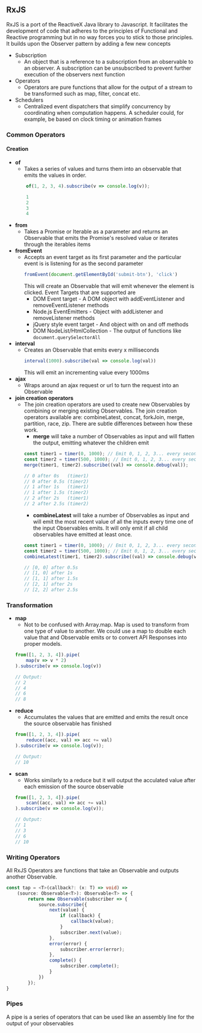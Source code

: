 ## RxJS

RxJS is a port of the ReactiveX Java library to Javascript. It facilitates the development of code that adheres to the principles of Functional and Reactive programming but in no way forces you to stick to those principles. It builds upon the Observer pattern by adding a few new concepts

*   Subscription
    *   An object that is a reference to a subscription from an observable to an observer. A subscription can be unsubscribed to prevent further execution of the observers next function
*   Operators
    *   Operators are pure functions that allow for the output of a stream to be transformed such as map, filter, concat etc.
*   Schedulers
    *   Centralized event dispatchers that simplify concurrency by coordinating when computation happens. A scheduler could, for example, be based on clock timing or animation frames 

### Common Operators

#### Creation

* **of**
    * Takes a series of values and turns them into an observable that emits the values in order.
    ```typescript
        of(1, 2, 3, 4).subscribe(v => console.log(v));

        1
        2
        3
        4
    ```
* **from**
    * Takes a Promise or Iterable as a parameter and returns an Observable that emits the Promise's resolved value or iterates through the iterables items
* **fromEvent**
    * Accepts an event target as its first parameter and the particular event is is listening for as the second parameter
        ```typescript
        fromEvent(document.getElementById('submit-btn'), 'click')
        ```
        This will create an Observable that will emit whenever the element is clicked. Event Targets that are supported are
        * DOM Event target - A DOM object with addEventListener and removeEventListener methods
        * Node.js EventEmitters - Object with addListener and removeListener methods
        * jQuery style event target - And object with on and off methods
        * DOM NodeList/HtmlCollection - The output of functions like `document.querySelectorAll`
* **interval**
    * Creates an Observable that emits every x milliseconds
        ```typescript
        interval(1000).subscribe(val => console.log(val))
        ```
        This will emit an incrementing value every 1000ms
* **ajax**
    * Wraps around an ajax request or url to turn the request into an Observable
* **join creation operators**
    * The join creation operators are used to create new Observables by combining or merging existing Observables. The join creation operators available are: combineLatest, concat, forkJoin, merge, partition, race, zip. There are subtle differences between how these work.
        * **merge** will take a number of Observables as input and will flatten the output, emitting whatever the children emit
        ```typescript
        const timer1 = timer(0, 1000); // Emit 0, 1, 2, 3... every second starting now
        const timer2 = timer(500, 1000); // Emit 0, 1, 2, 3... every second starting in 0.5s
        merge(timer1, timer2).subscribe((val) => console.debug(val));

        // 0 after 0s   (timer1)
        // 0 after 0.5s (timer2)
        // 1 after 1s   (timer1)
        // 1 after 1.5s (timer2)
        // 2 after 2s   (timer1)
        // 2 after 2.5s (timer2)
        ```
        * **combineLatest** will take a number of Observables as input and will emit the most recent value of all the inputs every time one of the input Observables emits. It will only emit if all child observables have emitted at least once.
        ```typescript
        const timer1 = timer(0, 1000); // Emit 0, 1, 2, 3... every second starting now
        const timer2 = timer(500, 1000); // Emit 0, 1, 2, 3... every second starting in 0.5s
        combineLatest(timer1, timer2).subscribe((val) => console.debug(val));

        // [0, 0] after 0.5s
        // [1, 0] after 1s
        // [1, 1] after 1.5s
        // [2, 1] after 2s
        // [2, 2] after 2.5s
        ```

### Transformation
* **map**
    * Not to be confused with Array.map. Map is used to transform from one type of value to another. We could use a map to double each value that and Observable emits or to convert API Responses into proper models.
    ```typescript
    from([1, 2, 3, 4]).pipe(
        map(v => v * 2)
    ).subscribe(v => console.log(v))

    // Output:
    // 2
    // 4
    // 6
    // 8
    ```
* **reduce**
    * Accumulates the values that are emitted and emits the result once the source observable has finished
    ```typescript
    from([1, 2, 3, 4]).pipe(
        reduce((acc, val) => acc += val)
    ).subscribe(v => console.log(v));

    // Output: 
    // 10
    ```
* **scan**
    * Works similarly to a reduce but it will output the acculated value after each emission of the source observable
    ```typescript
    from([1, 2, 3, 4]).pipe(
        scan((acc, val) => acc += val)
    ).subscribe(v => console.log(v));

    // Output:
    // 1
    // 3
    // 6
    // 10
    ```

### Writing Operators
All RxJS Operators are functions that take an Observable and outputs another Observable. 
```typescript
const tap = <T>(callback?: (x: T) => void) => 
    (source: Observable<T>): Observable<T> => {
        return new Observable(subscriber => {
            source.subscribe({
                next(value) {
                    if (callback) {
                        callback(value);
                    }
                    subscriber.next(value);
                },
                error(error) {
                    subscriber.error(error);
                },
                complete() {
                    subscriber.complete();
                }
            })
        });
}
```

<!-- ### Multicasting
In RxJS Observables are 'cold' by default. This means that the code used that emits values to the Observable isn't run until something specifically subscribes to the observable
```typescript
const getBeers$ = ajax('api/beers');
// No request has happened here

// Once this code has run the request will be triggered
getBeers$.subscribe(() => {
    // Here the request has run and we have the result
})
```
This is all fine if we only have one piece of code that consumes the result of our Observable but if we need that in multiple places and we subscribe multiple times, the request will happen multiple times. This is where multicasting comes into play. It allows you to share an Observable -->

### Pipes

A pipe is a series of operators that can be used like an assembly line for the output of your observables